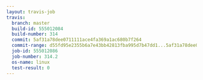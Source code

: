 ```yaml
---
layout: travis-job
travis:
  branch: master
  build-id: 555012084
  build-number: 314
  commit: 5af31a78dee0711111ace4fa369a1ac680b7f264
  commit-range: d55fd95e2355b6a7e43bb42813fba995d7b47dd1...5af31a78dee0711111ace4fa369a1ac680b7f264
  job-id: 555012086
  job-number: 314.2
  os-name: linux
  test-result: 0
---
```


